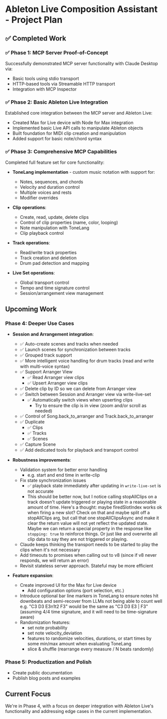 # Ableton Live Composition Assistant - Project Plan

## ✅ Completed Work

### ✅ Phase 1: MCP Server Proof-of-Concept

Successfully demonstrated MCP server functionality with Claude Desktop via:

- Basic tools using stdio transport
- HTTP-based tools via Streamable HTTP transport
- Integration with MCP Inspector

### ✅ Phase 2: Basic Ableton Live Integration

Established core integration between the MCP server and Ableton Live:

- Created Max for Live device with Node for Max integration
- Implemented basic Live API calls to manipulate Ableton objects
- Built foundation for MIDI clip creation and manipulation
- Added support for basic note/chord syntax

### ✅ Phase 3: Comprehensive MCP Capabilities

Completed full feature set for core functionality:

- **ToneLang implementation** - custom music notation with support for:

  - Notes, sequences, and chords
  - Velocity and duration control
  - Multiple voices and rests
  - Modifier overrides

- **Clip operations**:

  - Create, read, update, delete clips
  - Control of clip properties (name, color, looping)
  - Note manipulation with ToneLang
  - Clip playback control

- **Track operations**:

  - Read/write track properties
  - Track creation and deletion
  - Drum pad detection and mapping

- **Live Set operations**:
  - Global transport control
  - Tempo and time signature control
  - Session/arrangement view management

## Upcoming Work

### Phase 4: Deeper Use Cases

- **Session and Arrangement integration**:

  - ✅ Auto-create scenes and tracks when needed
  - ✅ Launch scenes for synchronization between tracks
  - ✅ Grouped track support
  - ✅ More intelligent voice handling for drum tracks (read and write with multi-voice syntax)
  - ✅ Support Arranger View
    - ✅ Read Arranger view clips
    - ✅ Upsert Arranger view clips
  - ✅ Delete clip by ID so we can delete from Arranger view
  - ✅ Switch between Session and Arranger view via write-live-set
    - ✅ Automatically switch views when upserting clips
      - Try to ensure the clip is in view (zoom and/or scroll as needed)
  - ✅ Control of Song.back_to_arranger and Track.back_to_arranger
  - ✅ Duplicate
    - ✅ Clips
    - ✅ Tracks
    - ✅ Scenes
  - ✅ Capture Scene
  - ✅ Add dedicated tools for playback and transport control

- **Robustness improvements**:

  - Validation system for better error handling
    - e.g. start and end time in write-clip
  - Fix state synchronization issues
    - ✅ playback state immediately after updating in `write-live-set` is not accurate
    - This should be better now, but I notice calling stopAllClips on a track doesn't update triggered or playing state
      in a reasonable amount of time. Here's a thought: maybe firedSlotIndex works ok when firing a new slot? Check on
      that and maybe split off a stopAllClips arg, but call that one stopAllClipsAsync and make it clear the return
      value will not yet reflect the updated state. Maybe we can return a special property in the response like
      `stopping: true` to reinforce things. Or just like and overwrite all clip data to say they are not triggered or
      playing.
  - Claude keeps thinking the transport needs to be started to play the clips when it's not necessary
  - Add timeouts to promises when calling out to v8 (since if v8 never responds, we will return an error)
  - Revisit stateless server approach. Stateful may be more efficient

- **Feature expansion**:
  - Create improved UI for the Max for Live device
    - Add configuration options (port selection, etc.)
  - Introduce optional bar line markers in ToneLang to ensure notes hit downbeats and semi-recover from LLMs not being
    able to count well e.g. "C3 D3 E3n1t2 F3" would be the same as "C3 D3 E3 | F3" (assuming 4/4 time signature, and it
    will need to be time-signature aware)
  - Randomization features:
    - set note probability
    - set note velocity_deviation
    - features to randomize velocities, durations, or start times by some min/max amount when evaluating ToneLang
    - slice & shuffle (rearrange every measure / N beats randomly)

### Phase 5: Productization and Polish

- Create public documentation
- Publish blog posts and examples

## Current Focus

We're in Phase 4, with a focus on deeper integration with Ableton Live's functionality and addressing edge cases in the
current implementation.
